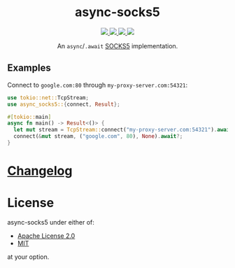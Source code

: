 <div align="center">
  <h1>async-socks5</h1>
  
  <a href="https://github.com/ark0f/async-socks5/actions">
    <img src="https://github.com/ark0f/async-socks5/workflows/CI/badge.svg">
  </a>
  
  <a href="*">
    <img src="https://img.shields.io/crates/l/async-socks5.svg">
  </a>
  
  <a href="https://crates.io/crates/async-socks5">
    <img src="https://img.shields.io/crates/v/async-socks5.svg">
  </a>
  
  <a href="https://docs.rs/async-socks5">
    <img src="https://docs.rs/async-socks5/badge.svg">
  </a>
  
  An `async`/`.await` [SOCKS5](https://tools.ietf.org/html/rfc1928) implementation.
</div>

## Examples
Connect to `google.com:80` through `my-proxy-server.com:54321`:

```rust
use tokio::net::TcpStream;
use async_socks5::{connect, Result};

#[tokio::main]
async fn main() -> Result<()> {
  let mut stream = TcpStream::connect("my-proxy-server.com:54321").await?;
  connect(&mut stream, ("google.com", 80), None).await?;
}
```

# [Changelog](https://github.com/ark0f/async-socks5/blob/master/CHANGELOG.md)

# License
async-socks5 under either of:

* [Apache License 2.0](https://github.com/ark0f/async-socks5/blob/master/LICENSE-APACHE.md)
* [MIT](https://github.com/ark0f/async-socks5/blob/master/LICENSE-MIT.md)

at your option.
